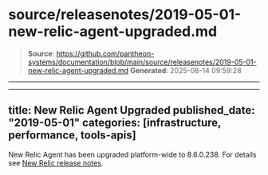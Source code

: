 # source/releasenotes/2019-05-01-new-relic-agent-upgraded.md

> **Source**: https://github.com/pantheon-systems/documentation/blob/main/source/releasenotes/2019-05-01-new-relic-agent-upgraded.md
> **Generated**: 2025-08-14 09:59:28

---

---
title: New Relic Agent Upgraded
published_date: "2019-05-01"
categories: [infrastructure, performance, tools-apis]
---
New Relic Agent has been upgraded platform-wide to 8.6.0.238. For details see [New Relic release notes](https://docs.newrelic.com/docs/release-notes/agent-release-notes/php-release-notes).

